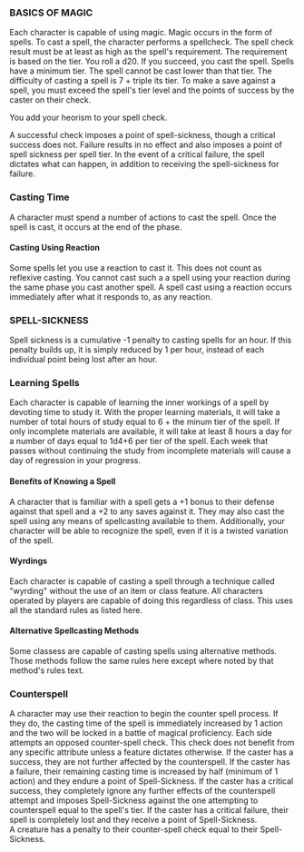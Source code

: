### BASICS OF MAGIC

Each character is capable of using magic. Magic occurs in the form of spells. To cast a spell, the character performs a spellcheck. The spell check result must be at least as high as the spell's requirement. The requirement is based on the tier. You roll a d20. If you succeed, you cast the spell. Spells have a minimum tier. The spell cannot be cast lower than that tier. The difficulty of casting a spell is 7 + triple its tier. To make a save against a spell, you must exceed the spell's tier level and the points of success by the caster on their check.

You add your heorism to your spell check.

A successful check imposes a point of spell-sickness, though a critical success does not. Failure results in no effect and also imposes a point of spell sickness per spell tier. In the event of a critical failure, the spell dictates what can happen, in addition to receiving the spell-sickness for failure.  

### Casting Time
A character must spend a number of actions to cast the spell. Once the spell is cast, it occurs at the end of the phase.

#### Casting Using Reaction
Some spells let you use a reaction to cast it. This does not count as reflexive casting. You cannot cast such a a spell using your reaction during the same phase you cast another spell. A spell cast using a reaction occurs immediately after what it responds to, as any reaction.

### SPELL-SICKNESS  
Spell sickness is a cumulative -1 penalty to casting spells for an hour. If this penalty builds up, it is simply reduced by 1 per hour, instead of each individual point being lost after an hour.

### Learning  Spells
Each character is capable of learning the inner workings of a spell by devoting time to study it. With the proper learning materials, it will take a number of total hours of study equal to 6 + the minum tier of the spell. If only incomplete materials are available, it will take at least 8 hours a day for a number of days equal to 1d4+6 per tier of the spell. Each week that passes without continuing the study from incomplete materials will cause a day of regression in your progress.

#### Benefits of Knowing a Spell
A character that is familiar with a spell gets a +1 bonus to their defense against that spell and a +2 to any saves against it. They may also cast the spell using any means of spellcasting available to them. Additionally, your character will be able to recognize the spell, even if it is a twisted variation of the spell.

#### Wyrdings
Each character is capable of casting a spell through a technique called "wyrding" without the use of an item or class feature. All characters operated by players are capable of doing this regardless of class. This uses all the standard rules as listed here.

#### Alternative Spellcasting Methods
Some classess are capable of casting spells using alternative methods. Those methods follow the same rules here except where noted by that method's rules text.

### Counterspell
A character may use their reaction to begin the counter spell process. If they do, the casting time of the spell is immediately increased by 1 action and the two will be locked in a battle of magical proficiency. Each side attempts an opposed counter-spell check. This check does not benefit from any specific attribute unless a feature dictates otherwise. If the caster has a success, they are not further affected by the counterspell. If the caster has a failure, their remaining casting time is increased by half (minimum of 1 action) and they endure a point of Spell-Sickness. If the caster has a critical success, they completely ignore any further effects of the counterspell attempt and imposes Spell-Sickness against the one attempting to counterspell equal to the spell's tier. If the caster has a critical failure, their spell is completely lost and they receive a point of Spell-Sickness.  
A creature has a penalty to their counter-spell check equal to their Spell-Sickness.
